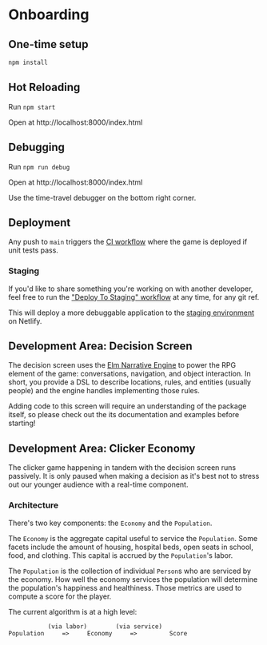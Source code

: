 # Onboarding

## One-time setup

```bash
npm install
```

## Hot Reloading

Run `npm start`

Open at http://localhost:8000/index.html

## Debugging

Run `npm run debug`

Open at http://localhost:8000/index.html

Use the time-travel debugger on the bottom right corner.

## Deployment

Any push to `main` triggers the [CI workflow](.github/workflows/ci.yml) where the game is deployed if
unit tests pass.

### Staging

If you'd like to share something you're working on with another developer, feel free to run the
["Deploy To Staging" workflow](https://github.com/thebritican/climate-game/actions?query=workflow%3A%22Deploy+To+Staging%22) at any time, for any git ref.

This will deploy a more debuggable application to the [staging environment](https://silly-nightingale-661058.netlify.app/) on Netlify.

## Development Area: Decision Screen

The decision screen uses the [Elm Narrative Engine](http://elmnarrativeengine.com/) to power the RPG element of the game: conversations, navigation, and object interaction. In short, you provide a DSL to describe locations,
rules, and entities (usually people) and the engine handles implementing those rules.

Adding code to this screen will require an understanding of the package itself, so please check out the
its documentation and examples before starting!

## Development Area: Clicker Economy

The clicker game happening in tandem with the decision screen runs passively. It is only paused when making a decision as it's best not to stress out our younger audience with a real-time component.

### Architecture

There's two key components: the `Economy` and the `Population`.

The `Economy` is the aggregate capital useful to service the `Population`. Some facets include the amount of housing, hospital beds, open seats in school, food, and clothing. This capital is accrued by the `Population`'s labor.

The `Population` is the collection of individual `Person`s who are serviced by the economy. How well the economy services the population will determine the population's happiness and healthiness. Those metrics are used to compute a score for the player.

The current algorithm is at a high level:

```
           (via labor)        (via service)
Population     =>     Economy     =>         Score
```
